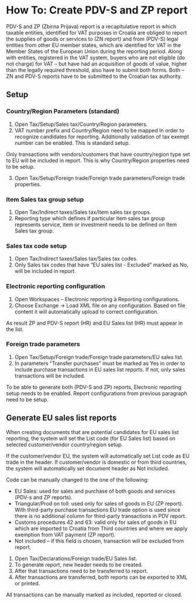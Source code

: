 # How To: Create PDV-S and ZP report 

PDV-S and ZP (Zbirna Prijava) report is a recapitulative report in which taxable entities, identified for VAT purposes in Croatia are obliged to report the supplies of goods or services to (ZN report) and from (PDV-S) legal entities from other EU member states, which are identified for VAT in the Member States of the European Union during the reporting period. Along with entities, registered in the VAT system, buyers who are not eligible (do not charge) for VAT – but have had an acquisition of goods of value, higher than the legally required threshold, also have to submit both forms. Both – ZN and PDV-S reports have to be submitted to the Croatian tax authority.

## Setup

### Country/Region Parameters (standard) 

1. Open Tax/Setup/Sales tax/Country/Region parameters.
2. VAT number prefix and Country/Region need to be mapped In order to recognize candidates for reporting. Additionally validation of tax exempt number can be enabled. This is standard setup.  

Only transactions with vendors/customers that have country/region type set to EU will be included in report. This is why Country/Region properties need to be setup.  

3. Open Tax/Setup/Foreign trade/Foreign trade parameters/Foreign trade properties.

### Item Sales tax group setup 

1. Open Tax/Indirect taxes/Sales tax/Item sales tax groups.
2. Reporting type which defines if particular item sales tax group represents service, item or investment needs to be defined on Item Sales tax group. 

### Sales tax code setup 

1. Open Tax/Indirect taxes/Sales tax/Sales tax codes.
2. Only Sales tax codes that have “EU sales list - Excluded” marked as No, will be included in report.  

### Electronic reporting configuration 

1. Open Workspaces – Electronic reporting à Reporting configurations.
2. Choose Exchange -> Load XML file on any configuration. Based on file content it will automatically upload to correct configuration. 

As result ZP and PDV-S report (HR) and EU Sales list (HR) must appear in the list.  

### Foreign trade parameters 

1. Open Tax/Setup/Foreign trade/Foreign trade parameters/EU sales list.
2. In parameters “Transfer purchases” must be marked as Yes in order to include purchase transactions in EU sales list reports. If not, only sales transactions will be included.  

To be able to generate both (PDV-S and ZP) reports, Electronic reporting setup needs to be enabled. Report configurations from previous paragraph need to be setup.  

## Generate EU sales list reports 

When creating documents that are potential candidates for EU sales list reporting, the system will set the List code (for EU Sales list) based on selected customer/vendor country/region setup. 

If the customer/vendor EU, the system will automatically set List code as EU trade in the header. If customer/vendor is domestic or from third countries, the system will automatically set document header as Not included. 

Code can be manually changed to the one of the following: 
   - EU Sales: used for sales and purchase of both goods and services (PDV-s and ZP reports). 
   - Triangular/Prod on toll: used only for sales of goods in EU (ZP report). With third-party purchase transactions EU trade option is used since there is no additional column for third-party transactions in PDV report.   
   - Customs procedures 42 and 63: valid only for sales of goods in EU which are imported to Croatia from Third countries and where we apply exemption from VAT payment (ZP report). 
   - Not included – if this field is chosen, transaction will be excluded from report.  

1. Open Tax/Declarations/Foreign trade/EU Sales list.
2. To generate report, new header needs to be created.  
3. After that transactions need to be transferred to report. 
4. After transactions are transferred, both reports can be exported to XML or printed. 

All transactions can be manually marked as included, reported or closed.  

 